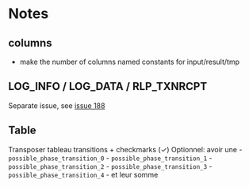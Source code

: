 # Notes

## columns

- make the number of columns named constants for input/result/tmp


## LOG_INFO / LOG_DATA / RLP_TXNRCPT

Separate issue, see [issue 188](https://github.com/Consensys/linea-specification/issues/188)

## Table

Transposer tableau transitions + checkmarks (✓)
Optionnel: avoir une
    - `possible_phase_transition_0`
    - `possible_phase_transition_1`
    - `possible_phase_transition_2`
    - `possible_phase_transition_3`
    - `possible_phase_transition_4`
    - et leur somme

